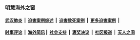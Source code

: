 
### 明慧海外之窗

####  [武汉肺炎](indexes/365.md?t=07032200) &nbsp;|&nbsp;  [迫害案例综述](indexes/328.md?t=07032200) &nbsp;|&nbsp; [迫害致死案例](indexes/277.md?t=07032200)  &nbsp;|&nbsp; [更多迫害案例](indexes/81.md?t=07032200)  &nbsp;|&nbsp; 
####  [时事评论](indexes/19.md?t=07032200) &nbsp;|&nbsp; [海外简讯](indexes/245.md?t=07032200)&nbsp;|&nbsp;  [社会支持](indexes/140.md?t=07032200) &nbsp;|&nbsp; [褒奖决议](indexes/282.md?t=07032200) &nbsp;|&nbsp; [社区报道](indexes/91.md?t=07032200)  &nbsp;|&nbsp; [天人之间](indexes/78.md?t=07032200) 

